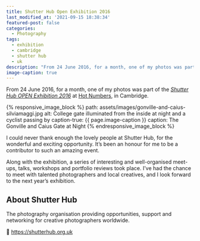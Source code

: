 ```yaml
---
title: Shutter Hub Open Exhibition 2016
last_modified_at: '2021-09-15 18:38:34'
featured-post: false
categories:
  - Photography
tags:
  - exhibition
  - cambridge
  - shutter hub
  - uk
description: "From 24 June 2016, for a month, one of my photos was part of the 'Shutter Hub OPEN Exhibition 2016' at Hot Numbers Coffee, Cambridge."
image-caption: true
---
```

<p class="lead">From 24 June 2016, for a month, one of my photos was part of the <a href="https://shutterhub.org.uk/blog/its-a-wrap-a-round-up-of-the-shutter-hub-open-2016" title="Go to the Shutter Hub website"><em>Shutter Hub OPEN Exhibition 2016</em></a> at <a href="https://hotnumberscoffee.co.uk/" title="Go to the Hot Number website">Hot Numbers</a>, in Cambridge.</p>

<!--more-->

{% responsive_image_block %}
  path: assets/images/gonville-and-caius-silviamaggi.jpg
  alt: College gate illuminated from the inside at night and a cyclist passing by
  caption-true: {{ page.image-caption }}
  caption: The Gonville and Caius Gate at Night
{% endresponsive_image_block %}

I could never thank enough the lovely people at Shutter Hub, for the wonderful and exciting opportunity. It’s been an honour for me to be a contributor to such an amazing event.

Along with the exhibition, a series of interesting and well-organised meet-ups, talks, workshops and portfolio reviews took place. I’ve had the chance to meet with talented photographers and local creatives, and I look forward to the next year’s exhibition.

## About Shutter Hub

The photography organisation providing opportunities, support and networking for creative photographers worldwide.

<p class="detached">🔗 <a href="https://shutterhub.org.uk" title="Go to the Shutter Hub website">https://shutterhub.org.uk</a></p>
